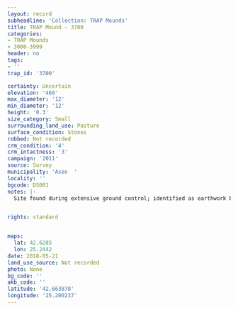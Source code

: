 ```yaml
---
layout: record
subheadline: 'Collection: TRAP Mounds'
title: TRAP Mound - 3700
categories:
- TRAP Mounds
- 3000-3999
header: no
tags:
- ''
trap_id: '3700'

certainty: Uncertain
elevation: '460'
max_diameter: '12'
min_diameter: '12'
height: '0.3'
size_category: Small
surrounding_land_use: Pasture
surface_condition: Stones
robbed: Not recorded
crm_condition: '4'
crm_intactness: '3'
campaign: '2011'
source: Survey
municipality: 'Asen  '
locality: ''
bgcode: DS001
notes: |-
  Site found during extensive ground control; identified as earthwork but not fully registered; Height extrapolated not documented.


rights: standard


maps:
  lat: 42.6285
  lon: 25.2442
date: 2018-05-21
land_use_source: Not recorded
photo: None
bg_code: ''
akb_code: ''
latitude: '42.663878'
longitude: '25.200237'
---
```


